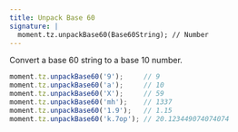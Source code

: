 ```yaml
---
title: Unpack Base 60
signature: |
  moment.tz.unpackBase60(Base60String); // Number
---
```


Convert a base 60 string to a base 10 number.

```js
moment.tz.unpackBase60('9');     // 9
moment.tz.unpackBase60('a');     // 10
moment.tz.unpackBase60('X');     // 59
moment.tz.unpackBase60('mh');    // 1337
moment.tz.unpackBase60('1.9');   // 1.15
moment.tz.unpackBase60('k.7op'); // 20.123449074074074
```

